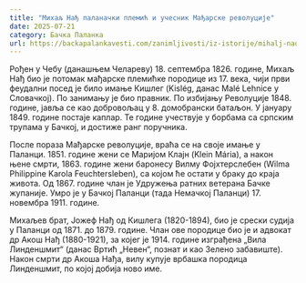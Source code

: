 ```yaml
---
title: "Михаљ Нађ паланачки племић и учесник Мађарске револуције"
date: 2025-07-21
category: Бачка Паланка
url: https://backapalankavesti.com/zanimljivosti/iz-istorije/mihalj-nadj-palanacki-plemic-i-ucesnik-madjarske-revolucije/
---
```


Рођен у Чебу (данашњем Челареву) 18. септембра 1826. године, Михаљ Нађ био је потомак мађарске племићке породице из 17. века, чији први феудални посед је било имање Кишлег (Kislég, данас Malé Lehnice у Словачкој). По занимању је био правник. По избијању Револуције 1848. године, јавља се као добровољац у 8. домобрански батаљон. У јануару 1849. године постаје каплар. Те године учествује у борбама са српским трупама у Бачкој, и достиже ранг поручника.

После пораза Мађарске револуције, враћа се на своје имање у Паланци. 1851. године жени се Маријом Клајн (Klein Mária), а након њене смрти, 1863. године жени баронесу Вилму Фојхтерслебен (Wilma Philippine Karola Feuchtersleben), са којом ће остати у браку до краја живота. Од 1867. године члан је Удружења ратних ветерана Бачке жупаније. Умро је у Бачкој Паланци (тада Немачкој Паланци) 17. новембра 1911. године.

Михаљев брат, Јожеф Нађ од Кишлега (1820-1894), био је срески судија у Паланци од 1871. до 1879. године. Члан ове породице био је и адвокат др Акош Нађ (1880-1921), за којег је 1914. године изграђена „Вила Линденшмит“ (данас Вртић „Невен“, познат и као Зелено забавиште). Након смрти др Акоша Нађа, вилу купује врбашка породица Линденшмит, по којој добија ново име.

